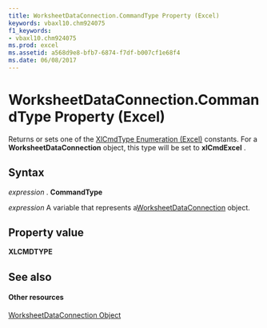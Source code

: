 ```yaml
---
title: WorksheetDataConnection.CommandType Property (Excel)
keywords: vbaxl10.chm924075
f1_keywords:
- vbaxl10.chm924075
ms.prod: excel
ms.assetid: a568d9e8-bfb7-6874-f7df-b007cf1e68f4
ms.date: 06/08/2017
---
```



# WorksheetDataConnection.CommandType Property (Excel)

Returns or sets one of the [XlCmdType Enumeration (Excel)](xlcmdtype-enumeration-excel.md) constants. For a **WorksheetDataConnection** object, this type will be set to **xlCmdExcel** .


## Syntax

 _expression_ . **CommandType**

 _expression_ A variable that represents a[WorksheetDataConnection](Excel.worksheetdataconnection.md) object.


## Property value

 **XLCMDTYPE**


## See also


#### Other resources



[WorksheetDataConnection Object](Excel.worksheetdataconnection.md)

